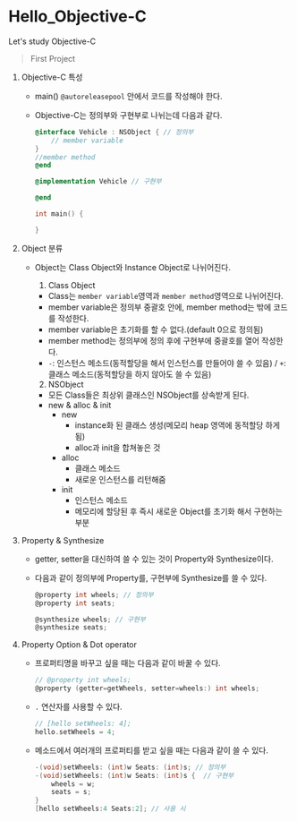 # Hello_Objective-C
Let's study Objective-C


> First Project

1. Objective-C 특성
	- main() `@autoreleasepool` 안에서 코드를 작성해야 한다.
	-  Objective-C는 정의부와 구현부로 나뉘는데 다음과 같다.
	
		```Objective-C
		@interface Vehicle : NSObject { // 정의부
			// member variable
		}
		//member method
		@end
		
		@implementation Vehicle // 구현부
		
		@end
		
		int main() {
		
		}
		```

2. Object 분류
	- Object는 Class Object와 Instance Object로 나뉘어진다.
	
		1) Class Object
		
		- Class는 `member variable`영역과 `member method`영역으로 나뉘어진다.
		- member variable은 정의부 중괄호 안에, member method는 밖에 코드를 작성한다.
		- member variable은 초기화를 할 수 없다.(default 0으로 정의됨)
		- member method는 정의부에 정의 후에 구현부에  중괄호를 열어 작성한다.
		- `-`: 인스턴스 메소드(동적할당을 해서 인스턴스를 만들어야 쓸 수 있음) / `+`: 클래스 메소드(동적할당을 하지 않아도 쓸 수 있음)
			
		2) NSObject
		
		- 모든 Class들은 최상위 클래스인 NSObject를 상속받게 된다.
		- new & alloc & init
			- new
				-  instance화 된 클래스 생성(메모리 heap 영역에 동적할당 하게 됨)
				-  alloc과 init을 합쳐놓은 것
			- alloc
				- 클래스 메소드
				- 새로운 인스턴스를 리턴해줌
			- init
				- 인스턴스 메소드
				- 메모리에 할당된 후 즉시 새로운 Object를 초기화 해서 구현하는 부분

3. Property & Synthesize
	- getter, setter을 대신하여 쓸 수 있는 것이 Property와 Synthesize이다.
	- 다음과 같이 정의부에 Property를, 구현부에 Synthesize를 쓸 수 있다.
	
		```Objective-C
		@property int wheels; // 정의부
		@property int seats;
		
		@synthesize wheels; // 구현부
		@synthesize seats;
		```
4. Property Option & Dot operator
	- 프로퍼티명을 바꾸고 싶을 때는 다음과 같이 바꿀 수 있다.

		```Objective-C
		// @property int wheels;
		@property (getter=getWheels, setter=wheels:) int wheels;
		```
		
	- `.` 연산자를 사용할 수 있다.
	
		```Objective-C
		// [hello setWheels: 4];
		hello.setWheels = 4;
		```
		
	- 메소드에서 여러개의 프로퍼티를 받고 싶을 때는 다음과 같이 쓸 수 있다.
	
		```Objective-C
		-(void)setWheels: (int)w Seats: (int)s; // 정의부
		-(void)setWheels: (int)w Seats: (int)s {  // 구현부
		    wheels = w;
		    seats = s;
		}
		[hello setWheels:4 Seats:2]; // 사용 시
		```
		
